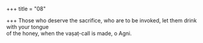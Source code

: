 +++
title = "08"

+++
Those who deserve the sacrifice, who are to be invoked, let them drink  with your tongue  
of the honey, when the vaṣaṭ-call is made, o Agni.  